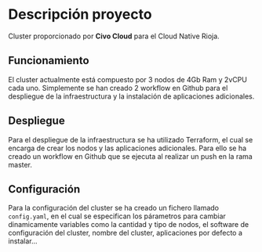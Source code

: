 # Descripción proyecto

Cluster proporcionado por **Civo Cloud** para el Cloud Native Rioja.

## Funcionamiento

El cluster actualmente está compuesto por 3 nodos de 4Gb Ram y 2vCPU cada uno. Simplemente se han creado 2 workflow en Github para el despliegue de la infraestructura y la instalación de aplicaciones adicionales.

## Despliegue

Para el despliegue de la infraestructura se ha utilizado Terraform, el cual se encarga de crear los nodos y las aplicaciones adicionales. Para ello se ha creado un workflow en Github que se ejecuta al realizar un push en la rama master.

## Configuración

Para la configuración del cluster se ha creado un fichero llamado `config.yaml`, en el cual se especifican los párametros para cambiar dinamicamente variables como la cantidad y tipo de nodos, el software de configuración del cluster, nombre del cluster, aplicaciones por defecto a instalar...
